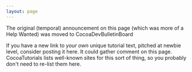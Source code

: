 ```yaml
---
layout: page
---
```


The original (temporal) announcement on this page (which was more of a Help Wanted) was moved to CocoaDevBulletinBoard

If you have a new link to *your own* unique tutorial text, pitched at newbie level, consider posting it here. It could gather comment on this page. CocoaTutorials lists well-known sites for this sort of thing, so you probably don't need to re-list them here.
